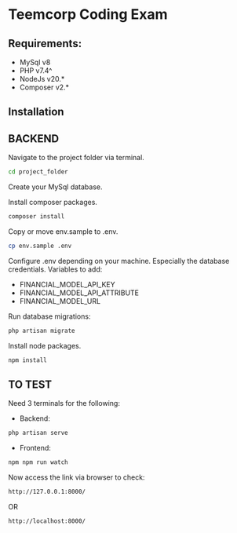 # Teemcorp Coding Exam

## Requirements:
- MySql v8
- PHP v7.4^
- NodeJs v20.*
- Composer v2.*

## Installation

## BACKEND
Navigate to the project folder via terminal.
```sh
cd project_folder
```

Create your MySql database.

Install composer packages.
```sh
composer install
```
Copy or move env.sample to .env.
```sh
cp env.sample .env
```

Configure .env depending on your machine. Especially the database credentials.
Variables to add:
- FINANCIAL_MODEL_API_KEY
- FINANCIAL_MODEL_API_ATTRIBUTE
- FINANCIAL_MODEL_URL

Run database migrations:
```sh
php artisan migrate
```

Install node packages.
```sh
npm install
```

## TO TEST
Need 3 terminals for the following:
- Backend:
```sh
php artisan serve
```

- Frontend:
```sh
npm npm run watch
```

Now access the link via browser to check:
```sh
http://127.0.0.1:8000/
```
OR
```sh
http://localhost:8000/
```